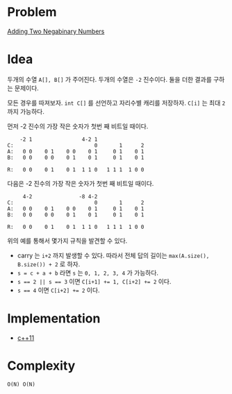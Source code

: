 # Problem

[Adding Two Negabinary Numbers](https://leetcode.com/problems/adding-two-negabinary-numbers/)

# Idea

두개의 수열 `A[], B[]` 가 주어진다. 두개의 수열은 `-2` 진수이다.
둘을 더한 결과를 구하는 문제이다.

모든 경우를 따져보자. `int C[]` 를 선언하고 자리수별 캐리를 저장하자. `C[i]` 는 최대 `2` 까지 가능하다.

먼저 -2 진수의 가장 작은 숫자가 첫번 째 비트일 때이다.

```
    -2 1                4-2 1
C:                          0       1      2
A:   0 0    0 1    0 0    0 1     0 1    0 1
B:   0 0    0 0    0 1    0 1     0 1    0 1

R:   0 0    0 1    0 1  1 1 0   1 1 1  1 0 0
```

다음은 -2 진수의 가장 작은 숫자가 첫번 째 비트일 때이다.

```
     4-2               -8 4-2
C:                          0       1      2
A:   0 0    0 1    0 0    0 1     0 1    0 1
B:   0 0    0 0    0 1    0 1     0 1    0 1

R:   0 0    0 1    0 1  1 1 0   1 1 1  1 0 0
```

위의 예를 통해서 몇가지 규칙을 발견할 수 있다.

* carry 는 `i+2` 까지 발생할 수 있다. 따라서 전체 답의 길이는 `max(A.size(), B.size()) + 2` 로 하자.
* `s = c + a + b` 라면 `s` 는 `0, 1, 2, 3, 4` 가 가능하다.
* `s == 2 || s == 3` 이면 `C[i+1] += 1, C[i+2] += 2` 이다.
* `s == 4` 이면 `C[i+2] += 2` 이다.

# Implementation

* [c++11](a.cpp)

# Complexity

```
O(N) O(N)
```